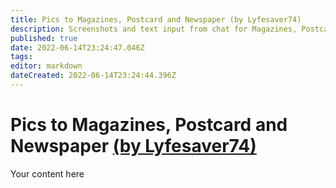 ```yaml
---
title: Pics to Magazines, Postcard and Newspaper (by Lyfesaver74)
description: Screenshots and text input from chat for Magazines, Postcard, and Newspaper
published: true
date: 2022-06-14T23:24:47.046Z
tags: 
editor: markdown
dateCreated: 2022-06-14T23:24:44.396Z
---
```


# Pics to Magazines, Postcard and Newspaper [(by Lyfesaver74)](https://www.twitch.tv/lyfesaver74)
Your content here
